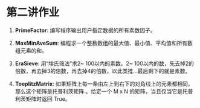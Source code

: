 # 第二讲作业



1. **PrimeFactor**:  编写程序输出用户指定数据的所有素数因子。



2. **MaxMinAveSum**:  编程求一个整数数组的最大值、最小值、平均值和所有数组元素的和。



3. **EraSieve**:  用“埃氏筛法”求2~ 100以内的素数。2~ 100以内的数，先去掉2的倍数，再去掉3的倍数，再去掉4的倍数，以此类推...最后剩下的就是素数。



4. **ToeplitzMatrix**:  如果矩阵上每一条由左上到右下的对角线上的元素都相同，那么这个矩阵是托普利茨矩阵 。给定一个 M x N 的矩阵，当且仅当它是托普利茨矩阵时返回 True。

